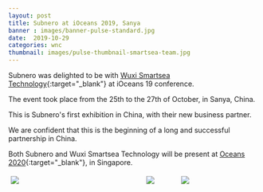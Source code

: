 ```yaml
---
layout: post
title: Subnero at iOceans 2019, Sanya
banner : images/banner-pulse-standard.jpg
date:  2019-10-29
categories: wnc
thumbnail: images/pulse-thumbnail-smartsea-team.jpg
---
```


Subnero was delighted to be with [Wuxi Smartsea Technology](http://www.smartseatech.com/en/index.aspx){:target="_blank"} at iOceans 19 conference.

The event took place from the 25th to the 27th of October, in Sanya, China.

This is Subnero's first exhibition in China, with their new business partner.

We are confident that this is the beginning of a long and successful partnership in China.

Both Subnero and Wuxi Smartsea Technology will be present at [Oceans 2020](https://singapore20.oceansconference.org/){:target="_blank"}, in Singapore.
<div style="display: flex;flex-wrap: wrap;">
    <div style="flex:50%;max-width: 50%">
    <img src="{{site.baseurl}}/images/pulse-ioceans19-2.jpg" style="margin:5px">
    </div>
    <div style="flex:50%;max-width: 50%">
    <img src="{{site.baseurl}}/images/pulse-ioceans19-1.jpg" style="margin:5px 25px 5px 25px">
    <img src="{{site.baseurl}}/images/pulse-ioceans19-3.jpg" style="margin:5px 25px 5px 25px">
    </div>
</div>
<div class="spacing"></div>
